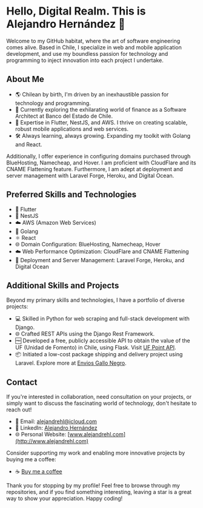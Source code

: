 # Hello, Digital Realm. This is Alejandro Hernández 👋

Welcome to my GitHub habitat, where the art of software engineering comes alive. Based in Chile, I specialize in web and mobile application development, and use my boundless passion for technology and programming to inject innovation into each project I undertake.

## About Me

- 🌎 Chilean by birth, I'm driven by an inexhaustible passion for technology and programming.
- 💼 Currently exploring the exhilarating world of finance as a Software Architect at Banco del Estado de Chile.
- 🚀 Expertise in Flutter, NestJS, and AWS. I thrive on creating scalable, robust mobile applications and web services.
- 🛠️ Always learning, always growing. Expanding my toolkit with Golang and React.

Additionally, I offer experience in configuring domains purchased through BlueHosting, Namecheap, and Hover. I am proficient with CloudFlare and its CNAME Flattening feature. Furthermore, I am adept at deployment and server management with Laravel Forge, Heroku, and Digital Ocean.

## Preferred Skills and Technologies

- 💙 Flutter
- 🌱 NestJS
- ☁️ AWS (Amazon Web Services)
- 🦆 Golang
- ⚛️ React
- 🌐 Domain Configuration: BlueHosting, Namecheap, Hover
- ☁️ Web Performance Optimization: CloudFlare and CNAME Flattening
- 🚀 Deployment and Server Management: Laravel Forge, Heroku, and Digital Ocean

## Additional Skills and Projects

Beyond my primary skills and technologies, I have a portfolio of diverse projects:

- 💻 Skilled in Python for web scraping and full-stack development with Django.
- 🌐 Crafted REST APIs using the Django Rest Framework.
- 🆓 Developed a free, publicly accessible API to obtain the value of the UF (Unidad de Fomento) in Chile, using Flask. Visit [UF Point API](https://www.uf-point.com/).
- 📦 Initiated a low-cost package shipping and delivery project using Laravel. Explore more at [Envios Gallo Negro](https://enviosgallonegro.com/).

## Contact

If you're interested in collaboration, need consultation on your projects, or simply want to discuss the fascinating world of technology, don't hesitate to reach out!

- 📧 Email: [alejandrehl@icloud.com](mailto:alejandrehl@icloud.com)
- 💼 LinkedIn: [Alejandro Hernández](https://www.linkedin.com/in/alejandrrhernandez/)
- 🌐 Personal Website: [www.alejandrehl.com](http://www.alejandrehl.com)

Consider supporting my work and enabling more innovative projects by buying me a coffee:

- ☕ [Buy me a coffee](https://www.buymeacoffee.com/Alejandrehl)

Thank you for stopping by my profile! Feel free to browse through my repositories, and if you find something interesting, leaving a star is a great way to show your appreciation. Happy coding!
